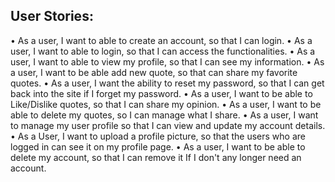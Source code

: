 ## User Stories: 
•	As a user, I want to able to create an account, so that I can login.
•	As a user, I want to able to login, so that I can access the functionalities.
•	As a user, I want to able to view my profile, so that I can see my information.
•	As a user, I want to be able add new quote, so that can share my favorite quotes. 
•	As a user, I want the ability to reset my password, so that I can get back into the site if I forget my password.
•	As a user, I want to be able to Like/Dislike quotes, so that I can share my opinion.
•	As a user, I want to be able to delete my quotes, so I can manage what I share.
•	As a user, I want to manage my user profile so that I can view and update my account details.
•	As a User, I want to upload a profile picture, so that the users who are logged in can see it on my profile page.
•	As a user, I want to be able to delete my account, so that I can remove it If I don't any longer need an account.


